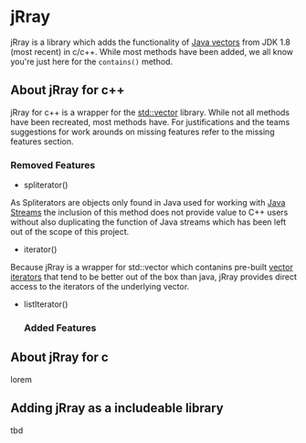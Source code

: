 # jRray

jRray is a library which adds the functionality of [Java vectors](https://docs.oracle.com/javase/8/docs/api/java/util/Vector.html) from JDK 1.8 (most recent) in c/c++. While most methods have been added, we all know you're just here for the ```contains()``` method.

## About jRray for c++
jRray for c++ is a wrapper for the [std::vector](https://en.cppreference.com/w/cpp/container/vector) library. While not all methods have been recreated, most methods have. For justifications and the teams suggestions for work arounds on missing features refer to the missing features section.
  ### Removed Features
  * spliterator()

As Spliterators are objects only found in Java used for working with [Java Streams](https://docs.oracle.com/javase/8/docs/api/java/util/stream/Stream.html) the inclusion of this method does not provide value to C++ users without also duplicating the function of Java streams which has been left out of the scope of this project.
  
  * iterator()

Because jRray is a wrapper for std::vector which contanins pre-built [vector iterators](https://en.cppreference.com/w/cpp/container/vector#iterators) that tend to be better out of the box than java, jRray provides direct access to the iterators of the underlying vector.

* listIterator()


    

  ### Added Features

## About jRray for c
lorem

## Adding jRray as a includeable library
tbd
